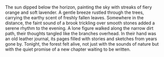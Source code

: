 The sun dipped below the horizon, painting the sky with streaks of fiery orange and soft lavender. A gentle breeze rustled through the trees, carrying the earthy scent of freshly fallen leaves. Somewhere in the distance, the faint sound of a brook trickling over smooth stones added a serene rhythm to the evening. A lone figure walked along the narrow dirt path, their thoughts tangled like the branches overhead. In their hand was an old leather journal, its pages filled with stories and sketches from years gone by. Tonight, the forest felt alive, not just with the sounds of nature but with the quiet promise of a new chapter waiting to be written.